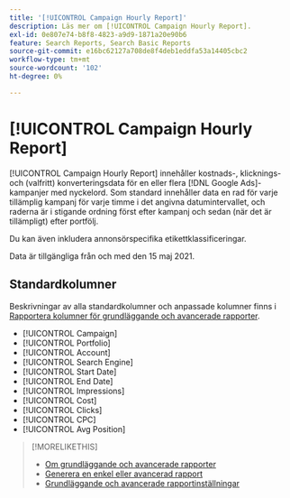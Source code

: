 ```yaml
---
title: '[!UICONTROL Campaign Hourly Report]'
description: Läs mer om [!UICONTROL Campaign Hourly Report].
exl-id: 0e807e74-b8f8-4823-a9d9-1871a20e90b6
feature: Search Reports, Search Basic Reports
source-git-commit: e16bc62127a708de8f4deb1eddfa53a14405cbc2
workflow-type: tm+mt
source-wordcount: '102'
ht-degree: 0%

---
```


# [!UICONTROL Campaign Hourly Report]

[!UICONTROL Campaign Hourly Report] innehåller kostnads-, klicknings- och (valfritt) konverteringsdata för en eller flera [!DNL Google Ads]-kampanjer med nyckelord. Som standard innehåller data en rad för varje tillämplig kampanj för varje timme i det angivna datumintervallet, och raderna är i stigande ordning först efter kampanj och sedan (när det är tillämpligt) efter portfölj.

Du kan även inkludera annonsörspecifika etikettklassificeringar.

Data är tillgängliga från och med den 15 maj 2021. <!-- [Later: You can view data for the previous NN days.] -->

## Standardkolumner

Beskrivningar av alla standardkolumner och anpassade kolumner finns i [Rapportera kolumner för grundläggande och avancerade rapporter](basic-advanced-report-columns.md).

* [!UICONTROL Campaign]
* [!UICONTROL Portfolio]
* [!UICONTROL Account]
* [!UICONTROL Search Engine]
* [!UICONTROL Start Date]
* [!UICONTROL End Date]
* [!UICONTROL Impressions]
* [!UICONTROL Cost]
* [!UICONTROL Clicks]
* [!UICONTROL CPC]
* [!UICONTROL Avg Position]

>[!MORELIKETHIS]
>
>* [Om grundläggande och avancerade rapporter](basic-advanced-report-about.md)
>* [Generera en enkel eller avancerad rapport](basic-advanced-report-generate.md)
>* [Grundläggande och avancerade rapportinställningar](basic-advanced-report-settings.md)
